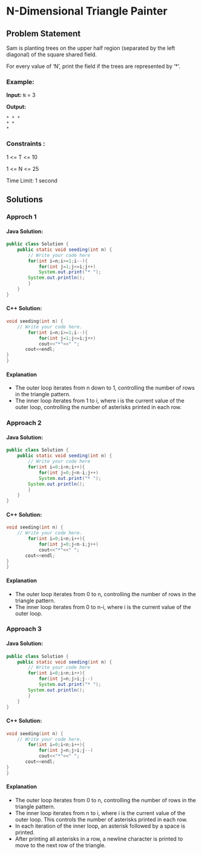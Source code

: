 # N-Dimensional Triangle Painter

## Problem Statement

Sam is planting trees on the upper half region (separated by the left diagonal) of the square shared field.

For every value of ‘N’, print the field if the trees are represented by ‘*’.

### Example:

**Input:** `N` = 3

**Output:** 
```
* * *
* *
*
```

### Constraints :

1  <= T <= 10

1 <= N <= 25

Time Limit: 1 second

## Solutions

### Approch 1

#### Java Solution:

```java
public class Solution {
    public static void seeding(int n) {
        // Write your code here
        for(int i=n;i>=1;i--){
            for(int j=1;j<=i;j++)
            System.out.print("* ");
        System.out.println();
        }
    }
}
```

####  C++ Solution:

```cpp
void seeding(int n) {
	// Write your code here.
        for(int i=n;i>=1;i--){
            for(int j=1;j<=i;j++)
            cout<<"*"<<" ";
       cout<<endl;
}
}
```

#### Explanation
- The outer loop iterates from n down to 1, controlling the number of rows in the triangle pattern.
- The inner loop iterates from 1 to i, where i is the current value of the outer loop, controlling the number of asterisks printed in each row.

### Approach 2

#### Java Solution:

```java
public class Solution {
    public static void seeding(int n) {
        // Write your code here
        for(int i=0;i<n;i++){
            for(int j=0;j<n-i;j++)
            System.out.print("* ");
        System.out.println();
        }
    }
}
```

####  C++ Solution:

```cpp
void seeding(int n) {
	// Write your code here.
        for(int i=0;i<n;i++){
            for(int j=0;j<n-i;j++)
            cout<<"*"<<" ";
       cout<<endl;
}
}
```

#### Explanation
- The outer loop iterates from 0 to n, controlling the number of rows in the triangle pattern.
- The inner loop iterates from 0 to n-i, where i is the current value of the outer loop.


### Approach 3

#### Java Solution:

```java
public class Solution {
    public static void seeding(int n) {
        // Write your code here
        for(int i=0;i<n;i++){
            for(int j=n;j>i;j--)
            System.out.print("* ");
        System.out.println();
        }
    }
}
```

####  C++ Solution:

```cpp
void seeding(int n) {
	// Write your code here.
        for(int i=0;i<n;i++){
            for(int j=n;j>i;j--)
            cout<<"*"<<" ";
       cout<<endl;
}
}
```

#### Explanation
- The outer loop iterates from 0 to n, controlling the number of rows in the triangle pattern.
- The inner loop iterates from n to i, where i is the current value of the outer loop. This controls the number of asterisks printed in each row.
- In each iteration of the inner loop, an asterisk followed by a space is printed.
- After printing all asterisks in a row, a newline character is printed to move to the next row of the triangle.
